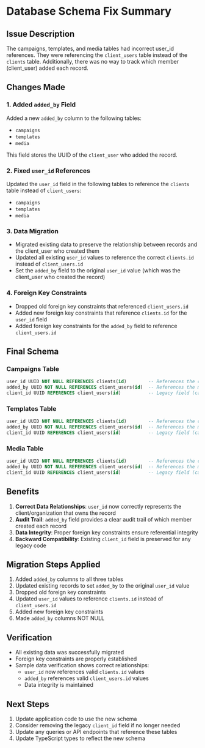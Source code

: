 # Database Schema Fix Summary

## Issue Description
The campaigns, templates, and media tables had incorrect user_id references. They were referencing the `client_users` table instead of the `clients` table. Additionally, there was no way to track which member (client_user) added each record.

## Changes Made

### 1. Added `added_by` Field
Added a new `added_by` column to the following tables:
- `campaigns`
- `templates` 
- `media`

This field stores the UUID of the `client_user` who added the record.

### 2. Fixed `user_id` References
Updated the `user_id` field in the following tables to reference the `clients` table instead of `client_users`:
- `campaigns`
- `templates`
- `media`

### 3. Data Migration
- Migrated existing data to preserve the relationship between records and the client_user who created them
- Updated all existing `user_id` values to reference the correct `clients.id` instead of `client_users.id`
- Set the `added_by` field to the original `user_id` value (which was the client_user who created the record)

### 4. Foreign Key Constraints
- Dropped old foreign key constraints that referenced `client_users.id`
- Added new foreign key constraints that reference `clients.id` for the `user_id` field
- Added foreign key constraints for the `added_by` field to reference `client_users.id`

## Final Schema

### Campaigns Table
```sql
user_id UUID NOT NULL REFERENCES clients(id)        -- References the client/organization
added_by UUID NOT NULL REFERENCES client_users(id)  -- References the member who added
client_id UUID REFERENCES client_users(id)          -- Legacy field (can be removed later)
```

### Templates Table
```sql
user_id UUID NOT NULL REFERENCES clients(id)        -- References the client/organization
added_by UUID NOT NULL REFERENCES client_users(id)  -- References the member who added
client_id UUID REFERENCES client_users(id)          -- Legacy field (can be removed later)
```

### Media Table
```sql
user_id UUID NOT NULL REFERENCES clients(id)        -- References the client/organization
added_by UUID NOT NULL REFERENCES client_users(id)  -- References the member who added
client_id UUID REFERENCES client_users(id)          -- Legacy field (can be removed later)
```

## Benefits
1. **Correct Data Relationships**: `user_id` now correctly represents the client/organization that owns the record
2. **Audit Trail**: `added_by` field provides a clear audit trail of which member created each record
3. **Data Integrity**: Proper foreign key constraints ensure referential integrity
4. **Backward Compatibility**: Existing `client_id` field is preserved for any legacy code

## Migration Steps Applied
1. Added `added_by` columns to all three tables
2. Updated existing records to set `added_by` to the original `user_id` value
3. Dropped old foreign key constraints
4. Updated `user_id` values to reference `clients.id` instead of `client_users.id`
5. Added new foreign key constraints
6. Made `added_by` columns NOT NULL

## Verification
- All existing data was successfully migrated
- Foreign key constraints are properly established
- Sample data verification shows correct relationships:
  - `user_id` now references valid `clients.id` values
  - `added_by` references valid `client_users.id` values
  - Data integrity is maintained

## Next Steps
1. Update application code to use the new schema
2. Consider removing the legacy `client_id` field if no longer needed
3. Update any queries or API endpoints that reference these tables
4. Update TypeScript types to reflect the new schema
